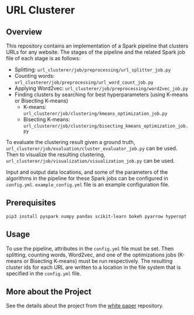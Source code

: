 # URL Clusterer

## Overview

This repository contains an implementation of a Spark pipeline that clusters URLs for any website. The stages of the pipeline and the related Spark job file of each stage is as follows:

- Splitting: `url_clusterer/job/preprocessing/url_splitter_job.py`
- Counting words: `url_clusterer/job/preprocessing/url_word_count_job.py`
- Applying Word2vec: `url_clusterer/job/preprocessing/word2vec_job.py`
- Finding clusters by searching for best hyperparameters (using K-means or Bisecting K-means)
	- K-means: `url_clusterer/job/clustering/kmeans_optimization_job.py`
	- Bisecting K-means: `url_clusterer/job/clustering/bisecting_kmeans_optimization_job.py`

To evaluate the clustering result given a ground truth, `url_clusterer/job/evaluation/cluster_evaluator_job.py` can be used. Then to visualize the resulting clustering, `url_clusterer/job/visualization/visualization_job.py` can be used.

Input and output data locations, and some of the parameters of the algorithms in the pipeline for these Spark jobs can be configured in `config.yml`. `example_config.yml` file is an example configuration file.

## Prerequisites

```
pip3 install pyspark numpy pandas scikit-learn bokeh pyarrow hyperopt
```

## Usage

To use the pipeline, attributes in the `config.yml` file must be set. Then splitting, counting words, Word2vec, and one of the optimizations jobs (K-means or Bisecting K-means) must be run respectively. The resulting cluster ids for each URL are written to a location in the file system that is specified in the `config.yml` file.

## More about the Project

See the details about the project from the [white paper](https://github.com/url-clusterer/white-paper) repository.
